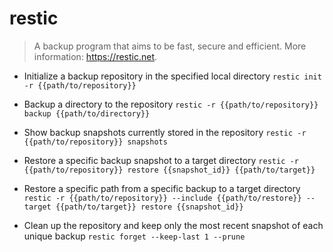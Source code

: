 # restic
> A backup program that aims to be fast, secure and efficient.
> More information: <https://restic.net>.

- Initialize a backup repository in the specified local directory
`restic init -r {{path/to/repository}}`

- Backup a directory to the repository
`restic -r {{path/to/repository}} backup {{path/to/directory}}`

- Show backup snapshots currently stored in the repository
`restic -r {{path/to/repository}} snapshots`

- Restore a specific backup snapshot to a target directory
`restic -r {{path/to/repository}} restore {{snapshot_id}} {{path/to/target}}`

- Restore a specific path from a specific backup to a target directory
`restic -r {{path/to/repository}} --include {{path/to/restore}} --target {{path/to/target}} restore {{snapshot_id}}`

- Clean up the repository and keep only the most recent snapshot of each unique backup
`restic forget --keep-last 1 --prune`
